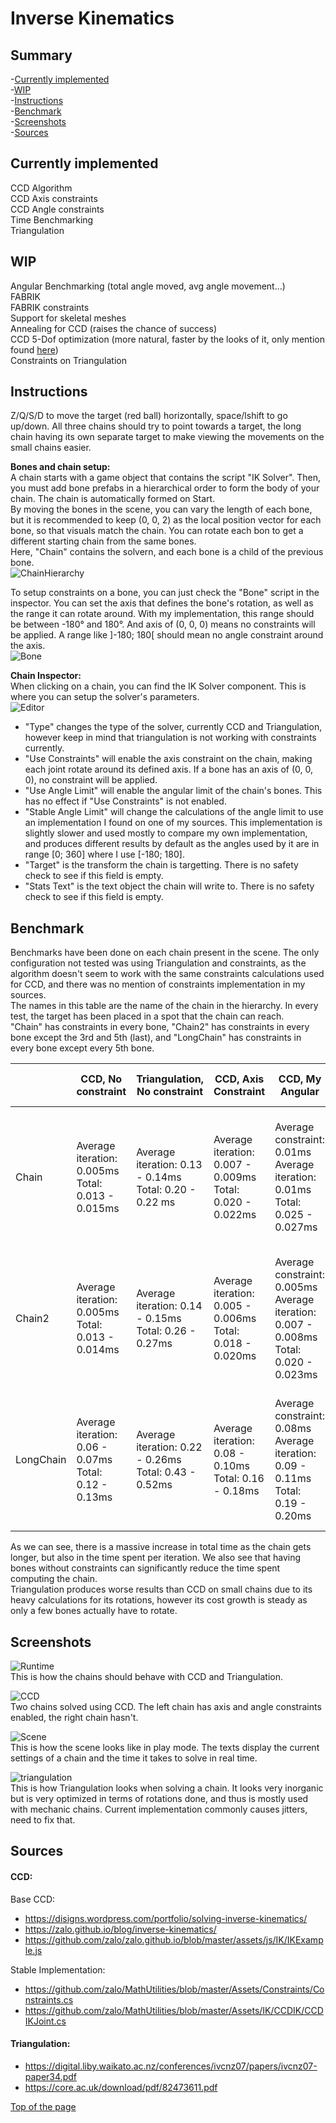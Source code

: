 # Inverse Kinematics

## <h2 id="top">Summary</h2>
-[Currently implemented](#implements)  
-[WIP](#wip)  
-[Instructions](#instructions)  
-[Benchmark](#benchmark)  
-[Screenshots](#screens)  
-[Sources](#references)  


## <h2 id="implements">Currently implemented</h2>
CCD Algorithm  
CCD Axis constraints  
CCD Angle constraints  
Time Benchmarking  
Triangulation  

## <h2 id="wip">WIP</h2>
Angular Benchmarking (total angle moved, avg angle movement...)  
FABRIK  
FABRIK constraints  
Support for skeletal meshes  
Annealing for CCD (raises the chance of success)  
CCD 5-Dof optimization (more natural, faster by the looks of it, only mention found [here](https://zalo.github.io/blog/inverse-kinematics/#bonus-direction))  
Constraints on Triangulation  

## <h2 id="instructions">Instructions</h2>
Z/Q/S/D to move the target (red ball) horizontally, space/lshift to go up/down. All three chains should try to point towards a target, the long chain having its own separate target to make viewing the movements on the small chains easier.  

**Bones and chain setup:**  
A chain starts with a game object that contains the script "IK Solver". Then, you must add bone prefabs in a hierarchical order to form the body of your chain. The chain is automatically formed on Start.  
By moving the bones in the scene, you can vary the length of each bone, but it is recommended to keep (0, 0, 2) as the local position vector for each bone, so that visuals match the chain. You can rotate each bon to get a different starting chain from the same bones.  
Here, "Chain" contains the solvern, and each bone is a child of the previous bone.  
![ChainHierarchy](ReadMeResources/chainHierarchy.png)   

To setup constraints on a bone, you can just check the "Bone" script in the inspector. You can set the axis that defines the bone's rotation, as well as the range it can rotate around. With my implementation, this range should be between -180° and 180°. And axis of (0, 0, 0) means no constraints will be applied. A range like ]-180; 180[ should mean no angle constraint around the axis.  
![Bone](ReadMeResources/bone.png)   


**Chain Inspector:**  
When clicking on a chain, you can find the IK Solver component. This is where you can setup the solver's parameters.  
![Editor](ReadMeResources/editor.png)  
- "Type" changes the type of the solver, currently CCD and Triangulation, however keep in mind that triangulation is not working with constraints currently.  
- "Use Constraints" will enable the axis constraint on the chain, making each joint rotate around its defined axis. If a bone has an axis of (0, 0, 0), no constraint will be applied.  
- "Use Angle Limit" will enable the angular limit of the chain's bones. This has no effect if "Use Constraints" is not enabled.  
- "Stable Angle Limit" will change the calculations of the angle limit to use an implementation I found on one of my sources. This implementation is slightly slower and used mostly to compare my own implementation, and produces different results by default as the angles used by it are in range [0; 360] where I use [-180; 180].  
- "Target" is the transform the chain is targetting. There is no safety check to see if this field is empty.  
- "Stats Text" is the text object the chain will write to. There is no safety check to see if this field is empty.  

## <h2 id="benchmark">Benchmark</h2>

Benchmarks have been done on each chain present in the scene. The only configuration not tested was using Triangulation and constraints, as the algorithm doesn't seem to work with the same constraints calculations used for CCD, and there was no mention of constraints implementation in my sources.  
The names in this table are the name of the chain in the hierarchy. In every test, the target has been placed in a spot that the chain can reach.  
"Chain" has constraints in every bone, "Chain2" has constraints in every bone except the 3rd and 5th (last), and "LongChain" has constraints in every bone except every 5th bone.  

|           | CCD, No constraint                                       | Triangulation, No constraint                              | CCD, Axis Constraint                                         | CCD, My Angular                                                                             | CCD, Angular Stable                                                                                 |
|-----------|----------------------------------------------------------|-----------------------------------------------------------|--------------------------------------------------------------|---------------------------------------------------------------------------------------------|-----------------------------------------------------------------------------------------------------|
| Chain     | Average iteration: 0.005ms<br>Total: 0.013 - 0.015ms     | Average iteration: 0.13 - 0.14ms<br>Total: 0.20 - 0.22 ms | Average iteration: 0.007 - 0.009ms<br>Total: 0.020 - 0.022ms | Average constraint: 0.01ms<br>Average iteration: 0.01ms<br>Total: 0.025 - 0.027ms           | Average constraint: 0.010 - 0.012ms<br>Average iteration: 0.010 - 0.012ms<br>Total: 0.025 - 0.030ms |
| Chain2    | Average iteration: 0.005ms<br>Total: 0.013 - 0.014ms     | Average iteration: 0.14 - 0.15ms<br>Total: 0.26 - 0.27ms  | Average iteration: 0.005 - 0.006ms<br>Total: 0.018 - 0.020ms | Average constraint: 0.005ms<br>Average iteration: 0.007 - 0.008ms<br>Total: 0.020 - 0.023ms | Average constraint: 0.005 - 0.006ms<br>Average iteration: 0.007 - 0.008ms<br>Total: 0.021 - 0.024ms |
| LongChain | Average iteration: 0.06 - 0.07ms<br>Total: 0.12 - 0.13ms | Average iteration: 0.22 - 0.26ms<br>Total: 0.43 - 0.52ms  | Average iteration: 0.08 - 0.10ms<br>Total: 0.16 - 0.18ms     | Average constraint: 0.08ms<br>Average iteration: 0.09 - 0.11ms<br>Total: 0.19 - 0.20ms      | Average constraint: 0.09 - 0.10ms<br>Average iteration: 0.11 - 0.12ms<br>Total: 0.22 - 0.23ms       |  

As we can see, there is a massive increase in total time as the chain gets longer, but also in the time spent per iteration. We also see that having bones without constraints can significantly reduce the time spent computing the chain.  
Triangulation produces worse results than CCD on small chains due to its heavy calculations for its rotations, however its cost growth is steady as only a few bones actually have to rotate.  

## <h2 id="screens">Screenshots</h2>

![Runtime](ReadMeResources/runtime.gif)  
This is how the chains should behave with CCD and Triangulation.  

![CCD](ReadMeResources/CCD.png)  
Two chains solved using CCD. The left chain has axis and angle constraints enabled, the right chain hasn't.    

![Scene](ReadMeResources/scene.png)  
This is how the scene looks like in play mode. The texts display the current settings of a chain and the time it takes to solve in real time.  

![triangulation](ReadMeResources/triangulation.png)  
This is how Triangulation looks when solving a chain. It looks very inorganic but is very optimized in terms of rotations done, and thus is mostly used with mechanic chains. Current implementation commonly causes jitters, need to fix that.  

## <h2 id="references">Sources</h2>

#### CCD:  
Base CCD:  
- https://disigns.wordpress.com/portfolio/solving-inverse-kinematics/  
- https://zalo.github.io/blog/inverse-kinematics/  
- https://github.com/zalo/zalo.github.io/blob/master/assets/js/IK/IKExample.js  

Stable Implementation:
- https://github.com/zalo/MathUtilities/blob/master/Assets/Constraints/Constraints.cs  
- https://github.com/zalo/MathUtilities/blob/master/Assets/IK/CCDIK/CCDIKJoint.cs  

#### Triangulation:  
- https://digital.liby.waikato.ac.nz/conferences/ivcnz07/papers/ivcnz07-paper34.pdf  
- https://core.ac.uk/download/pdf/82473611.pdf  

[Top of the page](#top)
